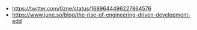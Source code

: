 - https://twitter.com/0zne/status/1689644496227864576
- https://www.june.so/blog/the-rise-of-engineering-driven-development-edd